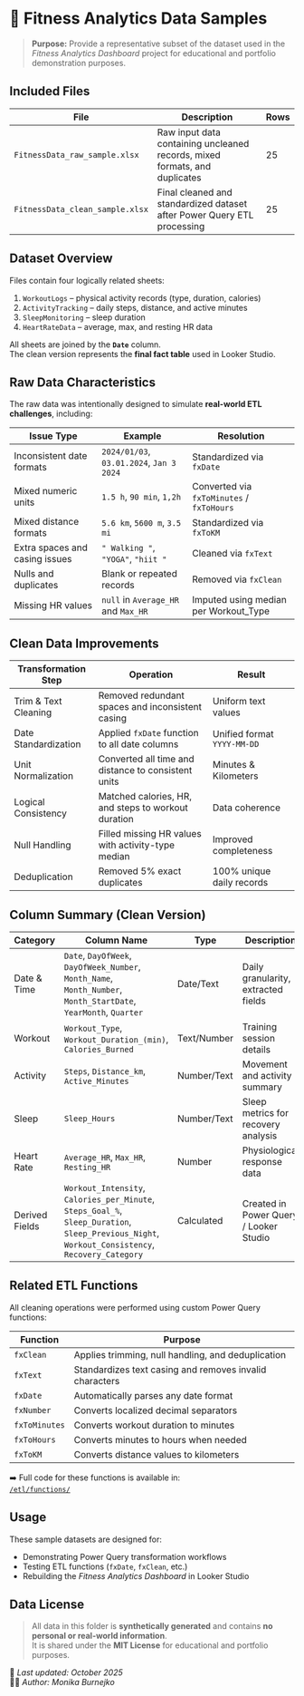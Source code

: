 # 🧾 Fitness Analytics Data Samples

> **Purpose:** Provide a representative subset of the dataset used in the *Fitness Analytics Dashboard* project for educational and portfolio demonstration purposes.

## Included Files
| **File** | **Description** | **Rows** |
|-----------|-----------------|-----------|
| `FitnessData_raw_sample.xlsx` | Raw input data containing uncleaned records, mixed formats, and duplicates | 25 |
| `FitnessData_clean_sample.xlsx` | Final cleaned and standardized dataset after Power Query ETL processing | 25 |

## Dataset Overview
Files contain four logically related sheets:
1. `WorkoutLogs` – physical activity records (type, duration, calories)
2. `ActivityTracking` – daily steps, distance, and active minutes
3. `SleepMonitoring` – sleep duration
4. `HeartRateData` – average, max, and resting HR data

All sheets are joined by the **`Date`** column.  
The clean version represents the **final fact table** used in Looker Studio.

## Raw Data Characteristics
The raw data was intentionally designed to simulate **real-world ETL challenges**, including:

| **Issue Type** | **Example** | **Resolution** |
|----------------|-------------|----------------|
| Inconsistent date formats | `2024/01/03`, `03.01.2024`, `Jan 3 2024` | Standardized via `fxDate` |
| Mixed numeric units | `1.5 h`, `90 min`, `1,2h` | Converted via `fxToMinutes` / `fxToHours` |
| Mixed distance formats | `5.6 km`, `5600 m`, `3.5 mi` | Standardized via `fxToKM` |
| Extra spaces and casing issues | `" Walking "`, `"YOGA"`, `"hiit "` | Cleaned via `fxText` |
| Nulls and duplicates | Blank or repeated records | Removed via `fxClean` |
| Missing HR values | `null` in `Average_HR` and `Max_HR` | Imputed using median per Workout_Type |

## Clean Data Improvements
| **Transformation Step** | **Operation** | **Result** |
|--------------------------|---------------|-------------|
| Trim & Text Cleaning | Removed redundant spaces and inconsistent casing | Uniform text values |
| Date Standardization | Applied `fxDate` function to all date columns | Unified format `YYYY-MM-DD` |
| Unit Normalization | Converted all time and distance to consistent units | Minutes & Kilometers |
| Logical Consistency | Matched calories, HR, and steps to workout duration | Data coherence |
| Null Handling | Filled missing HR values with activity-type median | Improved completeness |
| Deduplication | Removed 5% exact duplicates | 100% unique daily records |

## Column Summary (Clean Version)
| **Category** | **Column Name** | **Type** | **Description** |
|---------------|----------------|-----------|------------------|
| Date & Time | `Date`, `DayOfWeek`, `DayOfWeek_Number`, `Month_Name`, `Month_Number`, `Month_StartDate`, `YearMonth`, `Quarter`| Date/Text | Daily granularity, extracted fields |
| Workout | `Workout_Type`, `Workout_Duration_(min)`, `Calories_Burned` | Text/Number | Training session details |
| Activity | `Steps`, `Distance_km`, `Active_Minutes` | Number/Text | Movement and activity summary |
| Sleep | `Sleep_Hours` | Number/Text | Sleep metrics for recovery analysis |
| Heart Rate | `Average_HR`, `Max_HR`, `Resting_HR` | Number | Physiological response data |
| Derived Fields | `Workout_Intensity`, `Calories_per_Minute`, `Steps_Goal_%`, `Sleep_Duration`, `Sleep_Previous_Night`, `Workout_Consistency`, `Recovery_Category` | Calculated | Created in Power Query / Looker Studio |

## Related ETL Functions
All cleaning operations were performed using custom Power Query functions:

| **Function** | **Purpose** |
|---------------|-------------|
| `fxClean` | Applies trimming, null handling, and deduplication |
| `fxText` | Standardizes text casing and removes invalid characters |
| `fxDate` | Automatically parses any date format |
| `fxNumber` | Converts localized decimal separators |
| `fxToMinutes` | Converts workout duration to minutes |
| `fxToHours` | Converts minutes to hours when needed |
| `fxToKM` | Converts distance values to kilometers |

➡️ Full code for these functions is available in:  
[`/etl/functions/`](../../etl/functions/)

## Usage
These sample datasets are designed for:
- Demonstrating Power Query transformation workflows  
- Testing ETL functions (`fxDate`, `fxClean`, etc.)  
- Rebuilding the *Fitness Analytics Dashboard* in Looker Studio  

## Data License
> All data in this folder is **synthetically generated** and contains **no personal or real-world information**.  
It is shared under the **MIT License** for educational and portfolio purposes.

📅 *Last updated: October 2025*  
👩‍💻 *Author: Monika Burnejko*
